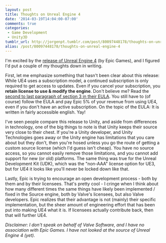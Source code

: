 ```yaml
---
layout: post
title: Thoughts on Unreal Engine 4
date: '2014-03-19T14:04:00-07:00'
comments: true
categories:
 - Game Development
 - Unity3D
tumblr_url: http://jorgenpt.tumblr.com/post/80097448178/thoughts-on-unreal-engine-4
alias: /post/80097448178/thoughts-on-unreal-engine-4
---
```


I'm excited by the [release of Unreal Engine 4][ue4-release] (by Epic Games), and I figured I'd put a couple of my thoughts down in writing.

First, let me emphasize something that hasn't been clear about this release: While UE4 uses a subscription model, a continued subscription is only required to get access to updates. Even if you cancel your subscription, you **retain license to use & modify the engine**. Don't believe me? Read the [second to last paragraph of section 3 in their EULA][ue-eula]. You still have to (of course) follow the EULA and pay Epic 5% of your revenue from using UE4, even if you don't have an active subscription. On the topic of the EULA: It is written in fairly accessible english. Yay!

I've seen people compare this release to Unity, and aside from differences in technology, one of the big things to note is that Unity keeps their source very close to their chest. If you're a Unity developer, and Unity Technologies goes away or the Unity engine has limitations that you care about but they don't, then you're hosed unless you go the route of getting a custom source license (which I'd guess isn't cheap). You have no source access, so you cannot easily remove those limitations, and you cannot add support for new (or old) platforms. The same thing was true for the Unreal Development Kit (UDK), which was the "non-AAA" license option for UE3, but for UE4 it looks like you'll never be locked down like that.

Lastly, Epic is trying to encourage an open development process - both by them and by their licensees. That's pretty cool - I cringe when I think about how many different times the same things have likely been implemented / fixed in the Source engine, both by Valve's licensees, but also Valve developers. Epic realizes that their advantage is not (mainly) their specific implementation, but the sheer amount of engineering effort that has been put into making UE4 what it is. If licensees actually contribute back, then that will further UE4.

*Disclaimer: I don't speak on behalf of Valve Software, and I have no association with Epic Games. I have not looked at the source of Unreal Engine 4 (yet).*

[ue4-release]: https://unrealengine.com/blog/welcome-to-unreal-engine-4
[ue-eula]: https://www.unrealengine.com/eula
